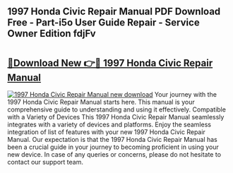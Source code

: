 ## 1997 Honda Civic Repair Manual PDF Download Free - Part-i5o User Guide Repair - Service Owner Edition fdjFv

# <h2><a href="http://bc13022.oget.top/?id=1997+Honda+Civic+Repair+Manual">🔗Download New 👉🔴 1997 Honda Civic Repair Manual</a></h2>

[![1997 Honda Civic Repair Manual new download](https://i.imgur.com/5g1atiW.png)](http://bc13022.oget.top/?id=1997+Honda+Civic+Repair+Manual)
Your journey with the 1997 Honda Civic Repair Manual starts here. This manual is your comprehensive guide to understanding and using it effectively. Compatible with a Variety of Devices This 1997 Honda Civic Repair Manual seamlessly integrates with a variety of devices and platforms. Enjoy the seamless integration of list of features with your new 1997 Honda Civic Repair Manual. Our expectation is that the 1997 Honda Civic Repair Manual has been a crucial guide in your journey to becoming proficient in using your new device. In case of any queries or concerns, please do not hesitate to contact our support team.
